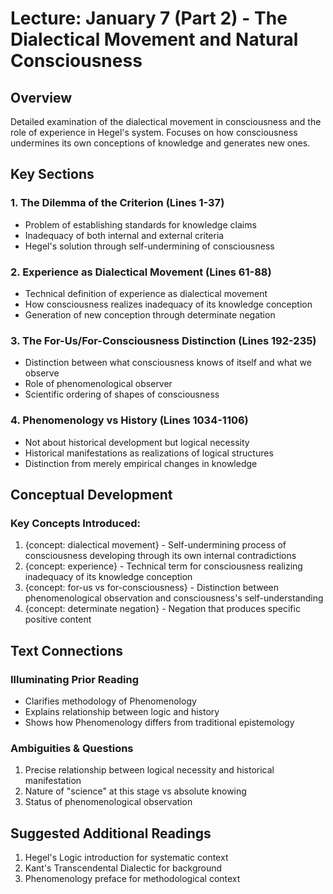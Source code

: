 # Lecture: January 7 (Part 2) - The Dialectical Movement and Natural Consciousness

## Overview
Detailed examination of the dialectical movement in consciousness and the role of experience in Hegel's system. Focuses on how consciousness undermines its own conceptions of knowledge and generates new ones.

## Key Sections

### 1. The Dilemma of the Criterion (Lines 1-37)
- Problem of establishing standards for knowledge claims
- Inadequacy of both internal and external criteria
- Hegel's solution through self-undermining of consciousness

### 2. Experience as Dialectical Movement (Lines 61-88)
- Technical definition of experience as dialectical movement
- How consciousness realizes inadequacy of its knowledge conception
- Generation of new conception through determinate negation

### 3. The For-Us/For-Consciousness Distinction (Lines 192-235)
- Distinction between what consciousness knows of itself and what we observe
- Role of phenomenological observer
- Scientific ordering of shapes of consciousness

### 4. Phenomenology vs History (Lines 1034-1106)
- Not about historical development but logical necessity
- Historical manifestations as realizations of logical structures
- Distinction from merely empirical changes in knowledge

## Conceptual Development

### Key Concepts Introduced:
1. {concept: dialectical movement} - Self-undermining process of consciousness developing through its own internal contradictions
2. {concept: experience} - Technical term for consciousness realizing inadequacy of its knowledge conception
3. {concept: for-us vs for-consciousness} - Distinction between phenomenological observation and consciousness's self-understanding
4. {concept: determinate negation} - Negation that produces specific positive content

## Text Connections

### Illuminating Prior Reading
- Clarifies methodology of Phenomenology
- Explains relationship between logic and history
- Shows how Phenomenology differs from traditional epistemology

### Ambiguities & Questions
1. Precise relationship between logical necessity and historical manifestation
2. Nature of "science" at this stage vs absolute knowing
3. Status of phenomenological observation

## Suggested Additional Readings
1. Hegel's Logic introduction for systematic context
2. Kant's Transcendental Dialectic for background
3. Phenomenology preface for methodological context